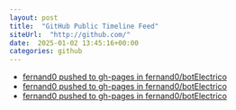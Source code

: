 ```yaml
---
layout: post
title:  "GitHub Public Timeline Feed"
siteUrl:  "http://github.com/"
date:  2025-01-02 13:45:16+00:00
categories: github
---
```

*  [fernand0 pushed to gh-pages in fernand0/botElectrico](https://github.com/fernand0/botElectrico/compare/4bf0141809...669cdbd521)
*  [fernand0 pushed to gh-pages in fernand0/botElectrico](https://github.com/fernand0/botElectrico/compare/f347747049...993ab60d48)
*  [fernand0 pushed to gh-pages in fernand0/botElectrico](https://github.com/fernand0/botElectrico/compare/f02ec38c1d...f347747049)
